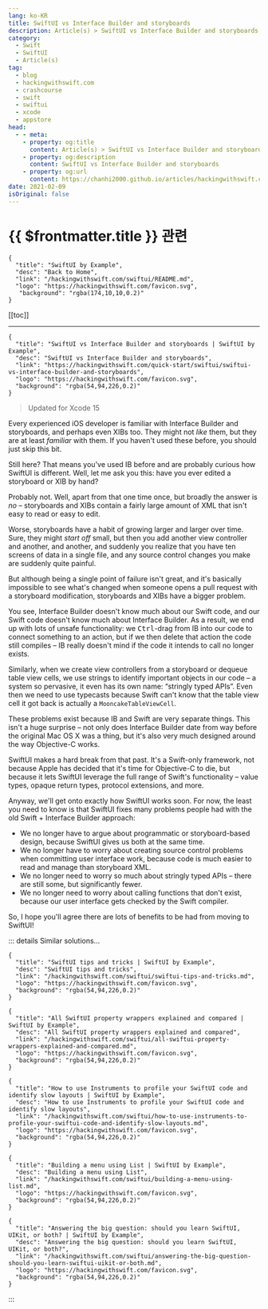 ```yaml
---
lang: ko-KR
title: SwiftUI vs Interface Builder and storyboards
description: Article(s) > SwiftUI vs Interface Builder and storyboards
category:
  - Swift
  - SwiftUI
  - Article(s)
tag: 
  - blog
  - hackingwithswift.com
  - crashcourse
  - swift
  - swiftui
  - xcode
  - appstore
head:
  - - meta:
    - property: og:title
      content: Article(s) > SwiftUI vs Interface Builder and storyboards
    - property: og:description
      content: SwiftUI vs Interface Builder and storyboards
    - property: og:url
      content: https://chanhi2000.github.io/articles/hackingwithswift.com/swiftui/swiftui-vs-interface-builder-and-storyboards.html
date: 2021-02-09
isOriginal: false
---
```


# {{ $frontmatter.title }} 관련

```component VPCard
{
  "title": "SwiftUI by Example",
  "desc": "Back to Home",
  "link": "/hackingwithswift.com/swiftui/README.md",
  "logo": "https://hackingwithswift.com/favicon.svg",
   "background": "rgba(174,10,10,0.2)"
}
```

[[toc]]

---

```component VPCard
{
  "title": "SwiftUI vs Interface Builder and storyboards | SwiftUI by Example",
  "desc": "SwiftUI vs Interface Builder and storyboards",
  "link": "https://hackingwithswift.com/quick-start/swiftui/swiftui-vs-interface-builder-and-storyboards", 
  "logo": "https://hackingwithswift.com/favicon.svg",
  "background": "rgba(54,94,226,0.2)"
}
```

> Updated for Xcode 15

Every experienced iOS developer is familiar with Interface Builder and storyboards, and perhaps even XIBs too. They might not _like_ them, but they are at least _familiar_ with them. If you haven't used these before, you should just skip this bit.

Still here? That means you've used IB before and are probably curious how SwiftUI is different. Well, let me ask you this: have you ever edited a storyboard or XIB by hand?

Probably not. Well, apart from that one time once, but broadly the answer is _no_ – storyboards and XIBs contain a fairly large amount of XML that isn't easy to read or easy to edit.

Worse, storyboards have a habit of growing larger and larger over time. Sure, they might _start off_ small, but then you add another view controller and another, and another, and suddenly you realize that you have ten screens of data in a single file, and any source control changes you make are suddenly quite painful.

But although being a single point of failure isn't great, and it's basically impossible to see what's changed when someone opens a pull request with a storyboard modification, storyboards and XIBs have a bigger problem.

You see, Interface Builder doesn't know much about our Swift code, and our Swift code doesn't know much about Interface Builder. As a result, we end up with lots of unsafe functionality: we <kbd>Ctrl</kbd>-drag from IB into our code to connect something to an action, but if we then delete that action the code still compiles – IB really doesn't mind if the code it intends to call no longer exists.

Similarly, when we create view controllers from a storyboard or dequeue table view cells, we use strings to identify important objects in our code – a system so pervasive, it even has its own name: “stringly typed APIs”. Even then we need to use typecasts because Swift can't know that the table view cell it got back is actually a `MooncakeTableViewCell`.

These problems exist because IB and Swift are very separate things. This isn't a huge surprise – not only does Interface Builder date from way before the original Mac OS X was a thing, but it's also very much designed around the way Objective-C works.

SwiftUI makes a hard break from that past. It's a Swift-only framework, not because Apple has decided that it's time for <FontIcon icon="iconfont icon-objective-c"/>Objective-C to die, but because it lets SwiftUI leverage the full range of Swift's functionality – value types, opaque return types, protocol extensions, and more.

Anyway, we'll get onto exactly how SwiftUI works soon. For now, the least you need to know is that SwiftUI fixes many problems people had with the old Swift + Interface Builder approach:

- We no longer have to argue about programmatic or storyboard-based design, because SwiftUI gives us both at the same time.
- We no longer have to worry about creating source control problems when committing user interface work, because code is much easier to read and manage than storyboard XML.
- We no longer need to worry so much about stringly typed APIs – there are still some, but significantly fewer.
- We no longer need to worry about calling functions that don't exist, because our user interface gets checked by the Swift compiler.

So, I hope you'll agree there are lots of benefits to be had from moving to SwiftUI!

::: details Similar solutions…

```component VPCard
{
  "title": "SwiftUI tips and tricks | SwiftUI by Example",
  "desc": "SwiftUI tips and tricks",
  "link": "/hackingwithswift.com/swiftui/swiftui-tips-and-tricks.md",
  "logo": "https://hackingwithswift.com/favicon.svg",
  "background": "rgba(54,94,226,0.2)"
}
```

```component VPCard
{
  "title": "All SwiftUI property wrappers explained and compared | SwiftUI by Example",
  "desc": "All SwiftUI property wrappers explained and compared",
  "link": "/hackingwithswift.com/swiftui/all-swiftui-property-wrappers-explained-and-compared.md",
  "logo": "https://hackingwithswift.com/favicon.svg",
  "background": "rgba(54,94,226,0.2)"
}
```

```component VPCard
{
  "title": "How to use Instruments to profile your SwiftUI code and identify slow layouts | SwiftUI by Example",
  "desc": "How to use Instruments to profile your SwiftUI code and identify slow layouts",
  "link": "/hackingwithswift.com/swiftui/how-to-use-instruments-to-profile-your-swiftui-code-and-identify-slow-layouts.md",
  "logo": "https://hackingwithswift.com/favicon.svg",
  "background": "rgba(54,94,226,0.2)"
}
```

```component VPCard
{
  "title": "Building a menu using List | SwiftUI by Example",
  "desc": "Building a menu using List",
  "link": "/hackingwithswift.com/swiftui/building-a-menu-using-list.md",
  "logo": "https://hackingwithswift.com/favicon.svg",
  "background": "rgba(54,94,226,0.2)"
}
```

```component VPCard
{
  "title": "Answering the big question: should you learn SwiftUI, UIKit, or both? | SwiftUI by Example",
  "desc": "Answering the big question: should you learn SwiftUI, UIKit, or both?",
  "link": "/hackingwithswift.com/swiftui/answering-the-big-question-should-you-learn-swiftui-uikit-or-both.md",
  "logo": "https://hackingwithswift.com/favicon.svg",
  "background": "rgba(54,94,226,0.2)"
}
```

:::

